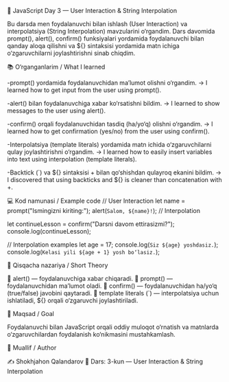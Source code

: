 🧠 JavaScript Day 3 — User Interaction & String Interpolation

Bu darsda men foydalanuvchi bilan ishlash (User Interaction) va interpolatsiya (String Interpolation) mavzularini o‘rgandim.
Dars davomida prompt(), alert(), confirm() funksiyalari yordamida foydalanuvchi bilan qanday aloqa qilishni va
${} sintaksisi yordamida matn ichiga o‘zgaruvchilarni joylashtirishni sinab chiqdim.

📚 O‘rganganlarim / What I learned

-prompt() yordamida foydalanuvchidan ma’lumot olishni o‘rgandim.
→ I learned how to get input from the user using prompt().

-alert() bilan foydalanuvchiga xabar ko‘rsatishni bildim.
→ I learned to show messages to the user using alert().

-confirm() orqali foydalanuvchidan tasdiq (ha/yo‘q) olishni o‘rgandim.
→ I learned how to get confirmation (yes/no) from the user using confirm().

-Interpolatsiya (template literals) yordamida matn ichida o‘zgaruvchilarni qulay joylashtirishni o‘rgandim.
→ I learned how to easily insert variables into text using interpolation (template literals).

-Backtick (`) va ${} sintaksisi + bilan qo‘shishdan qulayroq ekanini bildim.
→ I discovered that using backticks and ${} is cleaner than concatenation with +.

💻 Kod namunasi / Example code
// User Interaction
let name = prompt("Ismingizni kiriting:");
alert(`Salom, ${name}!`); // Interpolation

let continueLesson = confirm("Darsni davom ettirasizmi?");
console.log(continueLesson);

// Interpolation examples
let age = 17;
console.log(`Siz ${age} yoshdasiz.`);
console.log(`Kelasi yili ${age + 1} yosh bo‘lasiz.`);

🧩 Qisqacha nazariya / Short Theory

🔹 alert() — foydalanuvchiga xabar chiqaradi.
🔹 prompt() — foydalanuvchidan ma’lumot oladi.
🔹 confirm() — foydalanuvchidan ha/yo‘q (true/false) javobini qaytaradi.
🔹 template literals (`) — interpolatsiya uchun ishlatiladi, ${} orqali o‘zgaruvchi joylashtiriladi.

🎯 Maqsad / Goal

Foydalanuvchi bilan JavaScript orqali oddiy muloqot o‘rnatish va matnlarda o‘zgaruvchilardan foydalanish ko‘nikmasini mustahkamlash.

💬 Muallif / Author

✍️ Shokhjahon Qalandarov
📅 Dars: 3-kun — User Interaction & String Interpolation
